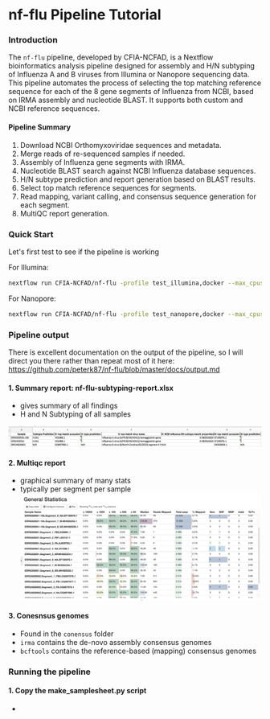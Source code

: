 # nf-flu Pipeline Tutorial

### Introduction
The `nf-flu` pipeline, developed by CFIA-NCFAD, is a Nextflow bioinformatics analysis pipeline designed for assembly and H/N subtyping of Influenza A and B viruses from Illumina or Nanopore sequencing data. This pipeline automates the process of selecting the top matching reference sequence for each of the 8 gene segments of Influenza from NCBI, based on IRMA assembly and nucleotide BLAST. It supports both custom and NCBI reference sequences.

#### Pipeline Summary
1. Download NCBI Orthomyxoviridae sequences and metadata.
2. Merge reads of re-sequenced samples if needed.
3. Assembly of Influenza gene segments with IRMA.
4. Nucleotide BLAST search against NCBI Influenza database sequences.
5. H/N subtype prediction and report generation based on BLAST results.
6. Select top match reference sequences for segments.
7. Read mapping, variant calling, and consensus sequence generation for each segment.
8. MultiQC report generation.


### Quick Start
Let's first test to see if the pipeline is working

For Illumina:

```bash
nextflow run CFIA-NCFAD/nf-flu -profile test_illumina,docker --max_cpus 2
```

For Nanopore:

```bash
nextflow run CFIA-NCFAD/nf-flu -profile test_nanopore,docker --max_cpus 2
```

### Pipeline output

There is excellent documentation on the output of the pipeline, so I will direct you there rather than repeat most of it here:
https://github.com/peterk87/nf-flu/blob/master/docs/output.md

#### 1. Summary report: nf-flu-subtyping-report.xlsx

- gives summary of all findings
- H and N Subtyping of all samples

![Report](figs/summary.png)

#### 2. Multiqc report

- graphical summary of many stats
- typically per segment per sample
![multiqc](figs/mutiqc.png)

#### 3. Conesnsus genomes
- Found in the `conensus` folder
- `irma` contains the de-novo assembly consensus genomes
- `bcftools` contains the reference-based (mapping) consensus genomes 


### Running the pipeline

#### 1. Copy the make_samplesheet.py script
- 